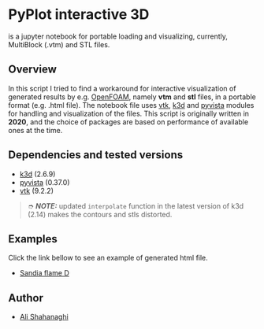 # PyPlot interactive 3D

is a jupyter notebook for portable loading and visualizing, currently, MultiBlock (.vtm) and STL files.

## Overview

In this script I tried to find a workaround for interactive visualization of generated results by e.g. [OpenFOAM][OF], namely **vtm** and **stl** files, in a portable format (e.g. .html file). The notebook file uses [vtk][vtk], [k3d][k3d] and [pyvista][pyvista] modules for handling and visualization of the files. This script is originally written in **2020**, and the choice of packages are based on performance of available ones at the time.

## Dependencies and tested versions

- [k3d] (2.6.9)
- [pyvista] (0.37.0)
- [vtk] (9.2.2)

> &#10158; **_NOTE:_** updated `interpolate` function in the latest version of k3d (2.14) makes the contours and stls distorted.

<!-- > **Note**  
This step is required for interactive objects only -->

## Examples

Click the link bellow to see an example of generated html file.

- [Sandia flame D][sandiaD]

## Author
- [Ali Shahanaghi](https://github.com/Ali-Shaha)

[OF]: https://openfoam.org/
[vtk]: https://gitlab.kitware.com/vtk/vtk
[k3d]: https://github.com/K3D-tools/K3D-jupyter
[pyvista]: https://docs.pyvista.org/
[sandiaD]: https://htmlpreview.github.io/?https://github.com/Ali-Shaha/PyPlot_Interactive_3d/blob/main/examples/sandiaFlameD/volume.html
